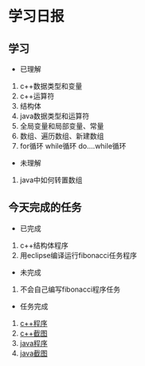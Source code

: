# 学习日报

## 学习

* 已理解
1. c++数据类型和变量
2. c++运算符
3. 结构体
4. java数据类型和运算符
5. 全局变量和局部变量、常量
6. 数组、遍历数组、新建数组
7. for循环 while循环 do....while循环


* 未理解
1. java中如何转置数组


## 今天完成的任务

* 已完成
1. c++结构体程序
2. 用eclipse编译运行fibonacci任务程序

* 未完成

1. 不会自己编写fibonacci程序任务

* 任务完成

1. [c++程序](https://github.com/liutiantian1234/-.md/blob/master/7.24%20C%2B%2B%E7%A8%8B%E5%BA%8F.md)
2. [c++截图](https://github.com/liutiantian1234/-.md/blob/master/7.24c%2B%2B%E6%88%AA%E5%9B%BE.png)
3. [java程序](https://github.com/liutiantian1234/-.md/blob/master/7.24%20JAVA%E7%A8%8B%E5%BA%8F.md)
4. [java截图](https://github.com/liutiantian1234/test/blob/master/7.24java%E6%88%AA%E5%9B%BE.png)
